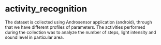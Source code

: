 # activity_recognition
The dataset is collected using Androsensor application (android), through that we have different profiles of parameters. The activities performed during the collection was to analyze the number of steps, light intensity and sound level in particular area. 
